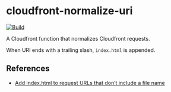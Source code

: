 # cloudfront-normalize-uri

[![Build](https://github.com/pmuller/website/actions/workflows/build-cloudfront-normalize-uri.yaml/badge.svg?branch=develop)](https://github.com/pmuller/website/actions/workflows/build-cloudfront-normalize-uri.yaml)

A Cloudfront function that normalizes Cloudfront requests.

When URI ends with a trailing slash, `index.html` is appended.

## References

- [Add index.html to request URLs that don’t include a file name](https://docs.aws.amazon.com/AmazonCloudFront/latest/DeveloperGuide/example-function-add-index.html)
